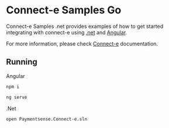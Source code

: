 # Connect-e Samples Go

Connect-e Samples .net provides examples of how to get started integrating with connect-e using [.net](https://dotnet.microsoft.com/) and [Angular](https://angular.io/).

For more information, please check [Connect-e](https://docs.connect.paymentsense.cloud/ConnectE/GettingStarted) documentation.

## Running

Angular

```bash
npm i
```

```bash
ng serve
```
.Net

```bash
open Paymentsense.Connect-e.sln
```